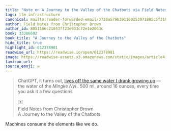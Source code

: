 ```yaml
---
title: "Note on A Journey to the Valley of the Chatbots via Field Notes from Christopher Brown"
tags: llm infrastructure
canonical: mailto:reader-forwarded-email/3728a579b391160253071885c5f31907
author: Field Notes from Christopher Brown
author_id: 8051166c21043ff23e933c72e1e2063c
book: 33306692
book_title: "A Journey to the Valley of the Chatbots"
hide_title: true
highlight_id: 612378981
readwise_url: https://readwise.io/open/612378981
image: https://readwise-assets.s3.amazonaws.com/static/images/article4.6bc1851654a0.png
favicon_url: 
source_emoji: ✉️
---
```


> ChatGPT, it turns out, [lives off the same water I drank growing up](https://substack.com/redirect/712c8077-a0ab-43d1-9e6e-936c710b937f?j=eyJ1IjoiMXlmdTFqIn0.qYv5NVQwodvs9yAW1b9IqXxz-UTiPAUp4JXaRMXUArU) —the water of the *Mingke Nyi* . 500 ml, around 16 ounces, every time you ask it a few questions
> <div class="quoteback-footer"><div class="quoteback-avatar"><span class="mini-emoji"> ✉️</span></div><div class="quoteback-metadata"><div class="metadata-inner"><span style="display:none">FROM:</span><div aria-label="Field Notes from Christopher Brown" class="quoteback-author"> Field Notes from Christopher Brown</div><div aria-label="A Journey to the Valley of the Chatbots" class="quoteback-title"> A Journey to the Valley of the Chatbots</div></div></div></div>

Machines consume the elements like we do.